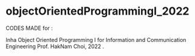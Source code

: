 # objectOrientedProgrammingI_2022

CODES MADE for :

Inha Object Oriented Programming I
for Information and Communication Engineering
Prof. HakNam Choi, 2022 .
